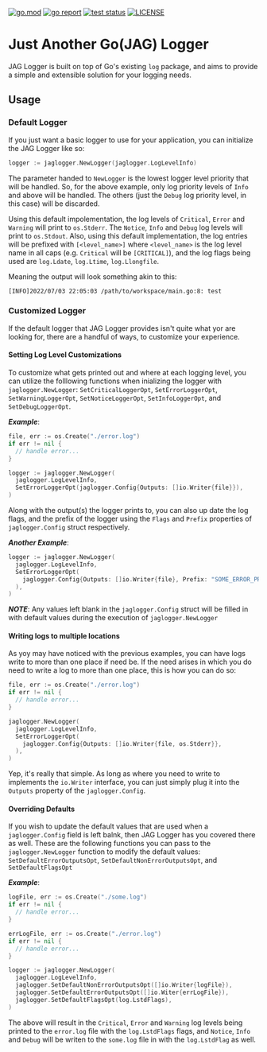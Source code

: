 [![go.mod](https://img.shields.io/github/go-mod/go-version/williabk198/jaglogger)](go.mod)
[![go report](https://goreportcard.com/badge/github.com/williabk198/jaglogger)](https://goreportcard.com/report/github.com/williabk198/jaglogger)
[![test status](https://github.com/williabk198/jaglogger/workflows/test/badge.svg)](https://github.com/williabk198/jaglogger/actions)
[![LICENSE](https://img.shields.io/github/license/williabk198/jaglogger)](LICENSE) 

# Just Another Go(JAG) Logger
JAG Logger is built on top of Go's existing `log` package, 
and aims to provide a simple and extensible solution for your logging needs.

## Usage

### Default Logger
If you just want a basic logger to use for your application, you can initialize the JAG Logger like so:
```go
logger := jaglogger.NewLogger(jaglogger.LogLevelInfo)
```
The parameter handed to `NewLogger` is the lowest logger level priority that will be handled. 
So, for the above example, only log priority levels of `Info` and above will be handled. 
The others (just the `Debug` log priority level, in this case) will be discarded.

Using this default impolementation, the log levels of `Critical`, `Error` and `Warning` will print to 
`os.Stderr`.  The `Notice`, `Info` and `Debug` log levels will print to `os.Stdout`. 
Also, using this default implementation, the log entries will be prefixed with `[<level_name>]`
where `<level_name>` is the log level name in all caps (e.g. `Critical` will be `[CRITICAL]`), 
and the log flags being used are `log.Ldate`, `log.Ltime`, `log.Llongfile`.

Meaning the output will look something akin to this:
```
[INFO]2022/07/03 22:05:03 /path/to/workspace/main.go:8: test
```

### Customized Logger
If the default logger that JAG Logger provides isn't quite what yor are looking for,
there are a handful of ways, to customize your experience.

#### Setting Log Level Customizations
To customize what gets printed out and where at each logging level, 
you can utilize the folllowing functions when inializing the logger with `jaglogger.NewLogger`: 
`SetCriticalLoggerOpt`, `SetErrorLoggerOpt`, `SetWarningLoggerOpt`, `SetNoticeLoggerOpt`, `SetInfoLoggerOpt`,
and `SetDebugLoggerOpt`.

**_Example_**:
```go
file, err := os.Create("./error.log")
if err != nil {
  // handle error...
}

logger := jaglogger.NewLogger(
  jaglogger.LogLevelInfo,
  SetErrorLoggerOpt(jaglogger.Config{Outputs: []io.Writer{file}}),
)
```
Along with the output(s) the logger prints to, you can also up date the log flags, and the prefix of the logger using the `Flags` and `Prefix` properties of `jaglogger.Config` struct respectively.

**_Another Example_**:
```go
logger := jaglogger.NewLogger(
  jaglogger.LogLevelInfo,
  SetErrorLoggerOpt(
    jaglogger.Config{Outputs: []io.Writer{file}, Prefix: "SOME_ERROR_PREFIX", Flags: log.LstdFlags},
  ),
)
```

**_NOTE_**: Any values left blank in the `jaglogger.Config` struct will be filled in with default values during
the execution of `jaglogger.NewLogger`

#### Writing logs to multiple locations
As yoy may have noticed with the previous examples, you can have logs write to more than one place if need be. If the need arises in which you do need to write a log to more than one place, this is how you can do so:
```go
file, err := os.Create("./error.log")
if err != nil {
  // handle error...
}

jaglogger.NewLogger(
  jaglogger.LogLevelInfo,
  SetErrorLoggerOpt(
    jaglogger.Config{Outputs: []io.Writer{file, os.Stderr}},
  ),
)
```
Yep, it's really that simple. As long as where you need to write to implements the `io.Writer` interface,
you can just simply plug it into the `Outputs` property of the `jaglogger.Config`.


#### Overriding Defaults
If you wish to update the default values that are used when a `jaglogger.Config` field is left balnk, 
then JAG Logger has you covered there as well. These are the following functions you can pass to the 
`jaglogger.NewLogger` function to modify the default values: `SetDefaultErrorOutputsOpt`,
`SetDefaultNonErrorOutputsOpt`, and `SetDefaultFlagsOpt`

**_Example_**:
```go
logFile, err := os.Create("./some.log")
if err != nil {
  // handle error...
}

errLogFile, err := os.Create("./error.log")
if err != nil {
  // handle error...
}

logger := jaglogger.NewLogger(
  jaglogger.LogLevelInfo,
  jaglogger.SetDefaultNonErrorOutputsOpt([]io.Writer{logFile}),
  jaglogger.SetDefaultErrorOutputsOpt([]io.Witer{errLogFile}),
  jaglogger.SetDefaultFlagsOpt(log.LstdFlags),
)
```

The above will result in the `Critical`, `Error` and `Warning` log levels being printed to the `error.log` file
with the `log.LstdFlags` flags, and `Notice`, `Info` and `Debug` will be writen to the `some.log` file in with
the `log.LstdFlag` as well.
